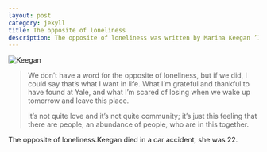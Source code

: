 ```yaml
---
layout: post
category: jekyll 
title: The opposite of loneliness
description: The opposite of loneliness was written by Marina Keegan ’12 for a special edition of the News distributed at the class of 2012’s commencement. 
---
```


![Keegan](http://mtltimes.ca/wp-content/uploads/2015/04/yellow-main-e1429387731512-493x300.jpg)

> We don’t have a word for the opposite of loneliness, but if we did, I could say that’s what I want in life. What I’m grateful and thankful to have found at Yale, and what I’m scared of losing when we wake up tomorrow and leave this place.
> 
>It’s not quite love and it’s not quite community; it’s just this feeling that there are people, an abundance of people, who are in this together.

The opposite of loneliness.Keegan died in a car accident, she was 22.